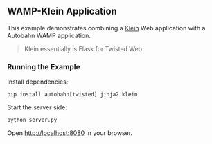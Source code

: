 ## WAMP-Klein Application

This example demonstrates combining a [Klein](https://github.com/twisted/klein) Web application with a Autobahn WAMP application.

> Klein essentially is Flask for Twisted Web.

### Running the Example

Install dependencies:

```shell
pip install autobahn[twisted] jinja2 klein
```

Start the server side:


```shell
python server.py
```

Open [http://localhost:8080](http://localhost:8080) in your browser.
